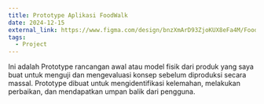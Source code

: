 ```yaml
---
title: Prototype Aplikasi FoodWalk
date: 2024-12-15
external_link: https://www.figma.com/design/bnzXmArD93ZjoKUX8eFa4M/FoodWalk?node-id=1-4&p=f&t=tflITKx30HhprnIN-0
tags:
  - Project
---
```


Ini adalah Prototype rancangan awal atau model fisik dari produk yang saya buat untuk menguji dan mengevaluasi konsep sebelum diproduksi secara massal. Prototype dibuat untuk mengidentifikasi kelemahan, melakukan perbaikan, dan mendapatkan umpan balik dari pengguna.

<!--more-->
